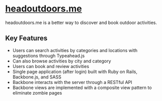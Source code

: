 # [headoutdoors.me][headoutdoors]

[headoutdoors]: http://www.headoutdoors.me

headoutdoors.me is a better way to discover and book outdoor activities.

## Key Features

- Users can search activities by categories and locations with suggestions through Typeahead.js
- Can also browse activities by city and category
- Users can book and review activities
- Single page application (after login) built with Ruby on Rails, Backbone.js, and SASS
- Backbone interacts with the server through a RESTful API
- Backbone views are implemented with a composite view pattern to eliminate zombie pages
